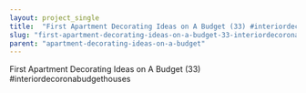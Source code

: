 ```yaml
---
layout: project_single
title:  "First Apartment Decorating Ideas on A Budget (33) #interiordecoronabudgethouses"
slug: "first-apartment-decorating-ideas-on-a-budget-33-interiordecoronabudgethouses"
parent: "apartment-decorating-ideas-on-a-budget"
---
```

First Apartment Decorating Ideas on A Budget (33) #interiordecoronabudgethouses
